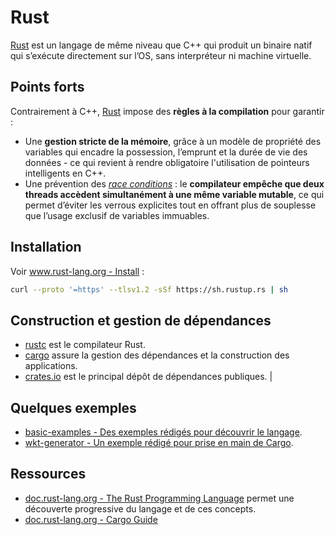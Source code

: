 # Rust

[Rust](https://www.rust-lang.org/fr) est un langage de même niveau que C++ qui produit un binaire natif qui s’exécute directement sur l’OS, sans interpréteur ni machine virtuelle.

## Points forts

Contrairement à C++, [Rust](https://www.rust-lang.org/fr) impose des **règles à la compilation** pour garantir :

* Une **gestion stricte de la mémoire**, grâce à un modèle de propriété des variables qui encadre la possession, l’emprunt et la durée de vie des données - ce qui revient à rendre obligatoire l'utilisation de pointeurs intelligents en C++.
* Une prévention des *[race conditions](https://fr.wikipedia.org/wiki/Situation_de_comp%C3%A9tition)* : le **compilateur empêche que deux threads accèdent simultanément à une même variable mutable**, ce qui permet d’éviter les verrous explicites tout en offrant plus de souplesse que l’usage exclusif de variables immuables.

## Installation

Voir [www.rust-lang.org - Install](https://www.rust-lang.org/tools/install) :

```bash
curl --proto '=https' --tlsv1.2 -sSf https://sh.rustup.rs | sh
```

## Construction et gestion de dépendances

* [rustc](https://doc.rust-lang.org/rustc/) est le compilateur Rust.
* [cargo](https://doc.rust-lang.org/cargo/) assure la gestion des dépendances et la construction des applications.
* [crates.io](https://crates.io/) est le principal dépôt de dépendances publiques.                |

## Quelques exemples

* [basic-examples - Des exemples rédigés pour découvrir le langage](basic-examples/README.md).
* [wkt-generator - Un exemple rédigé pour prise en main de Cargo](wkt-generator/README.md).

## Ressources

* [doc.rust-lang.org - The Rust Programming Language](https://doc.rust-lang.org/book/) permet une découverte progressive du langage et de ces concepts.
* [doc.rust-lang.org - Cargo Guide](https://doc.rust-lang.org/cargo/guide/index.html)
